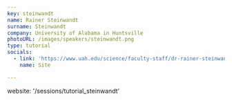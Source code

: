 ```yaml
---
key: steinwandt
name: Rainer Steinwandt
surname: Steinwandt
company: University of Alabama in Huntsville
photoURL: /images/speakers/steinwandt.png
type: tutorial
socials:
  - link: 'https://www.uah.edu/science/faculty-staff/dr-rainer-steinwandt'
    name: Site

---
```

website: '/sessions/tutorial_steinwandt'
